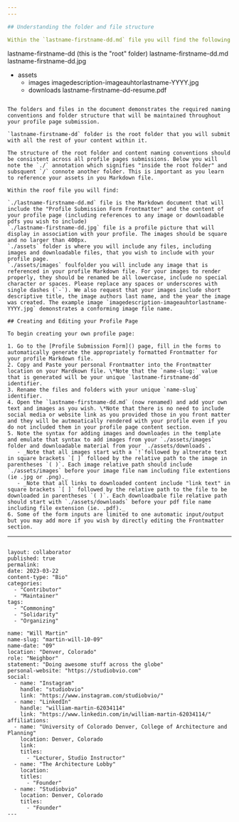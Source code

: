 ```yaml
---
---

## Understanding the folder and file structure

Within the `lastname-firstname-dd.md` file you will find the following folder and file structure.

```
lastname-firstname-dd (this is the "root" folder)
  lastname-firstname-dd.md
  lastname-firstname-dd.jpg
  - assets
    - images
      imagedescription-imageauhtorlastname-YYYY.jpg
    - downloads
      lastname-firstname-dd-resume.pdf
```

The folders and files in the document demonstrates the required naming conventions and folder structure that will be maintained throughout your profile page submission.

`lastname-firstname-dd` folder is the root folder that you will submit with all the rest of your content within it.

The structure of the root folder and content naming conventions should be consistent across all profile pages submissions. Below you will note the `./` annotation which signifies "inside the root folder" and subsquent `/` connote another folder. This is important as you learn to reference your assets in you Markdown file.

Within the roof file you will find:

`./lastname-firstname-dd.md` file is the Markdown document that will include the "Profile Submission Form Frontmatter" and the content of your profile page (including references to any image or downloadable pdfs you wish to include)
`./lastname-firstname-dd.jpg` file is a profile picture that will display in association with your profile. The images should be square and no larger than 400px.
`./assets` folder is where you will include any files, including images and downloadable files, that you wish to include with your profile page.
`./assets/images` foulfolder you will include any image that is referenced in your profile Markdown file. For your images to render properly, they should be renamed be all lowercase, include no special character or spaces. Please replace any spaces or underscores with single dashes (`-`). We also request that your images include short descriptive title, the image authors last name, and the year the image was created. The example image `imagedescription-imageauhtorlastname-YYYY.jpg` demonstrates a conforming image file name.

## Creating and Editing your Profile Page

To begin creating your own profile page:

1. Go to the [Profile Submission Form]() page, fill in the forms to automatically generate the appropriately formatted Frontmatter for your profile Markdown file.
2. Copy and Paste your personal Frontmatter into the Frontmatter location on your Mardkown file. \*Note that the `name-slug:` value that is generated will be your unique `lastname-firstname-dd` identifier.
3. Rename the files and folders with your unique `name-slug` identifier.
4. Open the `lastname-firstname-dd.md` (now renamed) and add your own text and images as you wish. \*Note that there is no need to include social media or website link as you provided those in you front matter and they will be autmoatically rendered with your profile even if you do not included them in your profile page content section.
5. Note the syntax for adding images and downloades in the template and emulate that syntax to add images from your `./assets/images` folder and downloadable material from your `./assets/downloads`.
   - _Note that all images start with a `!`followed by altnerate text in square brackets `[ ]` folloed by the relative path to the image in parentheses `( )`. Each image relative path should include `./assets/images` before your image file nam including file extentions (ie .jpg or .png)._
   - _Note that all links to downloaded content include "link text" in square brackets `[ ]` followed by the relative path to the file to be downloaded in parentheses `( )`. Each downloadbale file relative path should start with `./assets/downloads` before your pdf file name including file extension (ie. .pdf)._
6. Some of the form inputs are limited to one automatic input/output but you may add more if you wish by directly editing the Frontmatter section.

```
---
```

layout: collaborator
published: true
permalink:
date: 2023-03-22
content-type: "Bio"
categories:
  - "Contributor"
  - "Maintainer"
tags:
  - "Commoning"
  - "Solidarity"
  - "Organizing"

name: "Will Martin"
name-slug: "martin-will-10-09"
name-date: "09"
location: "Denver, Colorado"
role: "Neighbor"
statement: "Doing awesome stuff across the globe"
personal-website: "https://studiobvio.com"
social:
  - name: "Instagram"
    handle: "studiobvio"
    link: "https://www.instagram.com/studiobvio/"
  - name: "LinkedIn"
    handle: "william-martin-62034114"
    link: "https://www.linkedin.com/in/william-martin-62034114/"
affiliations:
  - name: "University of Colorado Denver, College of Architecture and Planning"
    location: Denver, Colorado
    link:
    titles:
      - "Lecturer, Studio Instructor"
  - name: "The Architecture Lobby"
    location:
    titles:
      - "Founder"
  - name: "Studiobvio"
    location: Denver, Colorado
    titles:
      - "Founder"
---
```
